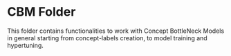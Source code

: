 # CBM Folder
This folder contains functionalities to work with Concept BottleNeck Models in general starting from concept-labels creation, to model training and hypertuning.



